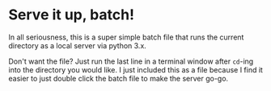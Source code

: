 # Serve it up, batch!

In all seriousness, this is a super simple batch file that runs the current directory as a local server via python 3.x.

Don't want the file? Just run the last line in a terminal window after `cd`-ing into the directory you would like. I just included this as a file because I find it easier to just double click the batch file to make the server go-go.
